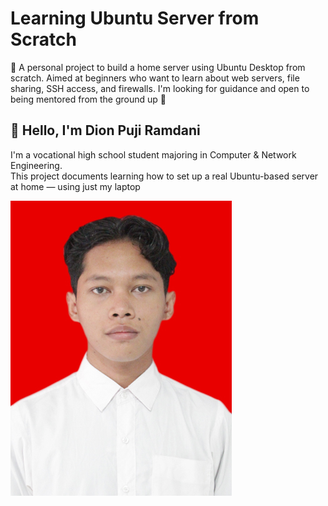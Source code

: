 # Learning Ubuntu Server from Scratch

🔰 A personal project to build a home server using Ubuntu Desktop from scratch.
Aimed at beginners who want to learn about web servers, file sharing, SSH access, and firewalls.
I'm looking for guidance and open to being mentored from the ground up 🙌

## 👋 Hello, I'm Dion Puji Ramdani

I'm a vocational high school student majoring in Computer & Network Engineering.  
This project documents learning how to set up a real Ubuntu-based server at home — using just my laptop

![My Photo](assets/dion_photo.jpg)
